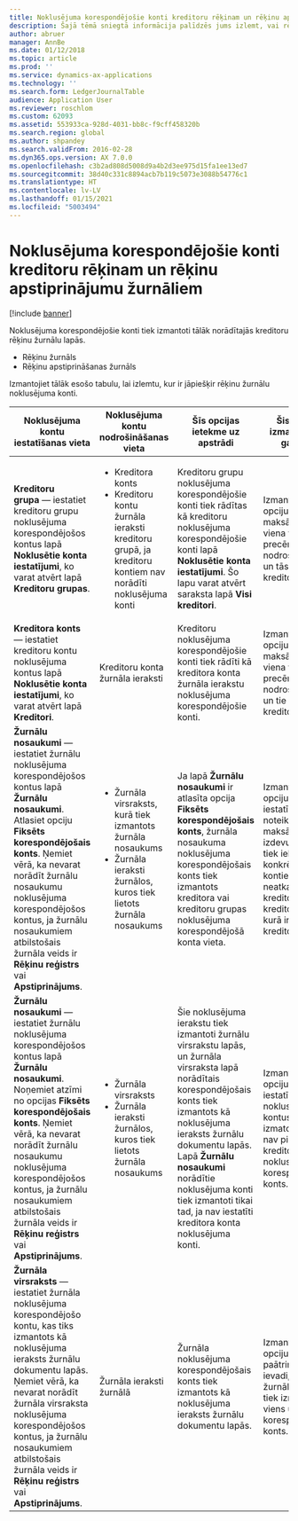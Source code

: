 ```yaml
---
title: Noklusējuma korespondējošie konti kreditoru rēķinam un rēķinu apstiprinājumu žurnāliem
description: Šajā tēmā sniegtā informācija palīdzēs jums izlemt, vai rēķinu žurnāliem ir jāpiešķir noklusējuma konti.
author: abruer
manager: AnnBe
ms.date: 01/12/2018
ms.topic: article
ms.prod: ''
ms.service: dynamics-ax-applications
ms.technology: ''
ms.search.form: LedgerJournalTable
audience: Application User
ms.reviewer: roschlom
ms.custom: 62093
ms.assetid: 553933ca-928d-4031-bb8c-f9cff458320b
ms.search.region: global
ms.author: shpandey
ms.search.validFrom: 2016-02-28
ms.dyn365.ops.version: AX 7.0.0
ms.openlocfilehash: c3b2ad808d5008d9a4b2d3ee975d15fa1ee13ed7
ms.sourcegitcommit: 38d40c331c8894acb7b119c5073e3088b54776c1
ms.translationtype: HT
ms.contentlocale: lv-LV
ms.lasthandoff: 01/15/2021
ms.locfileid: "5003494"
---
```

# <a name="default-offset-accounts-for-vendor-invoice-and-invoice-approval-journals"></a>Noklusējuma korespondējošie konti kreditoru rēķinam un rēķinu apstiprinājumu žurnāliem

[!include [banner](../includes/banner.md)]

Noklusējuma korespondējošie konti tiek izmantoti tālāk norādītajās kreditoru rēķinu žurnālu lapās.

-   Rēķinu žurnāls
-   Rēķinu apstiprināšanas žurnāls

Izmantojiet tālāk esošo tabulu, lai izlemtu, kur ir jāpiešķir rēķinu žurnālu noklusējuma konti.

<table>
<colgroup>
<col width="25%" />
<col width="25%" />
<col width="25%" />
<col width="25%" />
</colgroup>
<thead>
<tr class="header">
<th>Noklusējuma kontu iestatīšanas vieta</th>
<th>Noklusējuma kontu nodrošināšanas vieta</th>
<th>Šīs opcijas ietekme uz apstrādi</th>
<th>Šis opcijas izmantošanas gadījumi</th>
</tr>
</thead>
<tbody>
<tr class="odd">
<td><strong>Kreditoru grupa</strong> — iestatiet kreditoru grupu noklusējuma korespondējošos kontus lapā <strong>Noklusētie konta iestatījumi</strong>, ko varat atvērt lapā <strong>Kreditoru grupas</strong>.</td>
<td><ul>
<li>Kreditora konts</li>
<li>Kreditoru kontu žurnāla ieraksti kreditoru grupā, ja kreditoru kontiem nav norādīti noklusējuma konti</li>
</ul></td>
<td>Kreditoru grupu noklusējuma korespondējošie konti tiek rādītas kā kreditoru noklusējuma korespondējošie konti lapā <strong>Noklusētie konta iestatījumi</strong>. Šo lapu varat atvērt saraksta lapā <strong>Visi kreditori</strong>.</td>
<td>Izmantojiet šo opciju, ja parasti maksājat par viena veida precēm, ko nodrošina vienas un tās pašas kreditoru grupas.</td>
</tr>
<tr class="even">
<td><strong>Kreditora konts</strong> — iestatiet kreditoru kontu noklusējuma kontus lapā <strong>Noklusētie konta iestatījumi</strong>, ko varat atvērt lapā <strong>Kreditori</strong>.</td>
<td>Kreditoru konta žurnāla ieraksti</td>
<td>Kreditoru noklusējuma korespondējošie konti tiek rādīti kā kreditora konta žurnāla ierakstu noklusējuma korespondējošie konti.</td>
<td>Izmantojiet šo opciju, ja parasti maksājat par viena veida precēm, ko nodrošina vieni un tie paši kreditori.</td>
</tr>
<tr class="odd">
<td><strong>Žurnālu nosaukumi</strong> — iestatiet žurnālu noklusējuma korespondējošos kontus lapā <strong>Žurnālu nosaukumi</strong>. Atlasiet opciju <strong>Fiksēts korespondējošais konts</strong>. Ņemiet vērā, ka nevarat norādīt žurnālu nosaukumu noklusējuma korespondējošos kontus, ja žurnālu nosaukumiem atbilstošais žurnāla veids ir <strong>Rēķinu reģistrs</strong> vai <strong>Apstiprinājums</strong>.</td>
<td><ul>
<li>Žurnāla virsraksts, kurā tiek izmantots žurnāla nosaukums</li>
<li>Žurnāla ieraksti žurnālos, kuros tiek lietots žurnāla nosaukums</li>
</ul></td>
<td>Ja lapā <strong>Žurnālu nosaukumi</strong> ir atlasīta opcija <strong>Fiksēts korespondējošais konts</strong>, žurnāla nosaukuma noklusējuma korespondējošais konts tiek izmantots kreditora vai kreditoru grupas noklusējuma korespondējošā konta vieta.</td>
<td>Izmantojiet šo opciju, lai iestatītu žurnālus noteiktām maksām vai izdevumiem, kas tiek iekasēti no konkrētiem kontiem neatkarīgi no kreditora vai kreditoru grupas, kurā ir ietverts kreditors.</td>
</tr>
<tr class="even">
<td><strong>Žurnālu nosaukumi</strong> — iestatiet žurnālu noklusējuma korespondējošos kontus lapā <strong>Žurnālu nosaukumi</strong>. Noņemiet atzīmi no opcijas <strong>Fiksēts korespondējošais konts</strong>. Ņemiet vērā, ka nevarat norādīt žurnālu nosaukumu noklusējuma korespondējošos kontus, ja žurnālu nosaukumiem atbilstošais žurnāla veids ir <strong>Rēķinu reģistrs</strong> vai <strong>Apstiprinājums</strong>.</td>
<td><ul>
<li>Žurnāla virsraksts</li>
<li>Žurnāla ieraksti žurnālos, kuros tiek lietots žurnāla nosaukums</li>
</ul></td>
<td>Šie noklusējuma ierakstu tiek izmantoti žurnālu virsrakstu lapās, un žurnāla virsraksta lapā norādītais korespondējošais konts tiek izmantots kā noklusējuma ieraksts žurnālu dokumentu lapās. Lapā <strong>Žurnālu nosaukumi</strong> norādītie noklusējuma konti tiek izmantoti tikai tad, ja nav iestatīti kreditora konta noklusējuma konti.</td>
<td>Izmantojiet šo opciju, lai iestatītu noklusējuma kontus, kas tiek izmatoti tad, ja nav piešķirts kreditora noklusējuma korespondējošais konts.</td>
</tr>
<tr class="odd">
<td><strong>Žurnāla virsraksts</strong> — iestatiet žurnāla noklusējuma korespondējošo kontu, kas tiks izmantots kā noklusējuma ieraksts žurnālu dokumentu lapās. Ņemiet vērā, ka nevarat norādīt žurnāla virsraksta noklusējuma korespondējošos kontus, ja žurnālu nosaukumiem atbilstošais žurnāla veids ir <strong>Rēķinu reģistrs</strong> vai <strong>Apstiprinājums</strong>.</td>
<td>Žurnāla ieraksti žurnālā</td>
<td>Žurnāla noklusējuma korespondējošais konts tiek izmantots kā noklusējuma ieraksts žurnālu dokumentu lapās.</td>
<td>Izmantojiet šo opciju, lai paātrinātu datu ievadi, ja vairumā žurnāla ierakstu tiek izmantots viens un tas pats korespondējošais konts.</td>
</tr>
</tbody>
</table>





